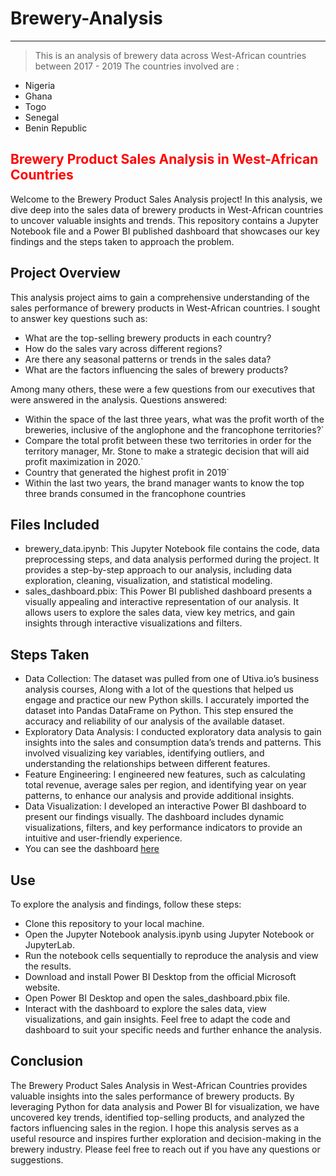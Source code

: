 # Brewery-Analysis
***
> This is an analysis of brewery data across West-African countries between 2017 - 2019
The countries involved are :
- Nigeria
- Ghana
- Togo
- Senegal
- Benin Republic





## <font color ="red">Brewery Product Sales Analysis in West-African Countries</font>

Welcome to the Brewery Product Sales Analysis project! In this analysis, we dive deep into the sales data of brewery products in West-African countries to uncover valuable insights and trends. This repository contains a Jupyter Notebook file and a Power BI published dashboard that showcases our key findings and the steps taken to approach the problem.

## Project Overview
This analysis project aims to gain a comprehensive understanding of the sales performance of brewery products in West-African countries. I sought to answer key questions such as:
* What are the top-selling brewery products in each country?
* How do the sales vary across different regions?
* Are there any seasonal patterns or trends in the sales data?
* What are the factors influencing the sales of brewery products?



Among many others, these were a few questions from our executives that were answered in the analysis.
Questions answered:
* Within the space of the last three years, what was the profit worth of the breweries, inclusive of the anglophone and the francophone territories?`
*  Compare the total profit between these two territories in order for the territory manager, Mr. Stone to make a strategic decision that will aid profit maximization in 2020.`
* Country that generated the highest profit in 2019`
* Within the last two years, the brand manager wants to know the top three brands consumed in the francophone countries


## Files Included
* brewery_data.ipynb: This Jupyter Notebook file contains the code, data preprocessing steps, and data analysis performed during the project. It provides a step-by-step approach to our analysis, including data exploration, cleaning, visualization, and statistical modeling.
* sales_dashboard.pbix: This Power BI published dashboard presents a visually appealing and interactive representation of our analysis. It allows users to explore the sales data, view key metrics, and gain insights through interactive visualizations and filters.


## Steps Taken
*  Data Collection: The dataset was pulled from one of Utiva.io’s business analysis courses, Along with a lot of the questions that helped us engage and practice our new Python skills. I accurately imported the dataset into Pandas DataFrame on Python. This step ensured the accuracy and reliability of our analysis of the available dataset.
*  Exploratory Data Analysis: I conducted exploratory data analysis to gain insights into the sales and consumption data’s trends and patterns. This involved visualizing key variables, identifying outliers, and understanding the relationships between different features.
*  Feature Engineering: I engineered new features, such as calculating total revenue, average sales per region, and identifying year on year patterns, to enhance our analysis and provide additional insights.
*  Data Visualization: I developed an interactive Power BI dashboard to present our findings visually. The dashboard includes dynamic visualizations, filters, and key performance indicators to provide an intuitive and user-friendly experience. 
*  You can see the dashboard [here](https://app.powerbi.com/groups/me/reports/4aa82af6-589e-4082-a299-1f8c9f1d8f22/ReportSection49c208fbbc5a2702c089?experience=power-bi)



## Use
To explore the analysis and findings, follow these steps:
*  Clone this repository to your local machine.
*  Open the Jupyter Notebook analysis.ipynb using Jupyter Notebook or JupyterLab.
*  Run the notebook cells sequentially to reproduce the analysis and view the results.
*  Download and install Power BI Desktop from the official Microsoft website.
*  Open Power BI Desktop and open the sales_dashboard.pbix file.
*  Interact with the dashboard to explore the sales data, view visualizations, and gain insights.
Feel free to adapt the code and dashboard to suit your specific needs and further enhance the analysis.

## Conclusion
The Brewery Product Sales Analysis in West-African Countries provides valuable insights into the sales performance of brewery products. By leveraging Python for data analysis and Power BI for visualization, we have uncovered key trends, identified top-selling products, and analyzed the factors influencing sales in the region.
I hope this analysis serves as a useful resource and inspires further exploration and decision-making in the brewery industry. Please feel free to reach out if you have any questions or suggestions.

